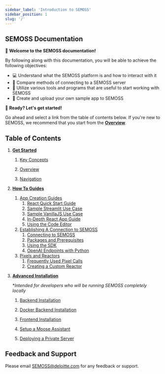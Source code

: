 ```yaml
---
sidebar_label: 'Introduction to SEMOSS'
sidebar_position: 1
slug: '/'
---
```


## SEMOSS Documentation

:tada: **Welcome to the SEMOSS documentation!** 

By following along with this documentation, you will be able to achieve the following objectives:
* :computer: Understand what the SEMOSS platform is and how to interact with it
* :link: Compare methods of connecting to a SEMOSS server
* :hammer: Utilize various tools and programs that are useful to start working with SEMOSS
* :art: Create and upload your own sample app to SEMOSS

:checkered_flag: **Ready? Let's get started!** 

Go ahead and select a link from the table of contents below. If you're new to SEMOSS, we recommend that you start from the **[Overview](Get%20Started/Overview.md)**.

## Table of Contents

1. **[Get Started](category/get-started)**

   1. [Key Concepts](Get%20Started/Key%20Concepts.md)

   2. [Overview](Get%20Started/Overview.md)

   3. [Navigation](category/navigation)

2. **[How To Guides](category/how-to)**
   1. [App Creation Guides](category/app-creation-guides)
      1. [React Quick Start Guide](How%20To/App%20Creation%20Guides/React%20App%20Quickstart%20Guide.md)
      2. [Sample Streamlit Use Case](How%20To/App%20Creation%20Guides/Streamlit%20App%20Quickstart%20Guide.md)
      3. [Sample VanillaJS Use Case](How%20To/App%20Creation%20Guides/VanillaJS%20App%20Quickstart%20Guide.md)
      4. [In-Depth React App Guide](How%20To/App%20Creation%20Guides/React%20App%20In-Depth%20Guide.md)
      5. [Using the Code Editor](How%20To/App%20Creation%20Guides/Using%20the%20Code%20Editor.md)
   2. [Establishing A Connection to SEMOSS](category/establishing-connection-to-cfg-ai)
      1. [Connecting to SEMOSS](How%20To/Establish%20Connection%20to%20CFG%20Portal/Connecting%20to%20CFG%20AI.md)
      2. [Packages and Prerequisites](How%20To/Establish%20Connection%20to%20CFG%20Portal/Packages%20and%20Pre-requisites.md)
      3. [Using the SDK](How%20To/Establish%20Connection%20to%20CFG%20Portal/Using%20the%20SDK.md)
      4. [OpenAI Endpoints with Python](How%20To/Establish%20Connection%20to%20CFG%20Portal/OpenAI%20Endpoints%20with%20Python.md)
   3. [Pixels and Reactors](category/pixels-and-reactors)
      1. [Frequently Used Pixel Calls](How%20To/Pixel%20Calls%20and%20Reactors/Frequently%20Used%20Pixel%20Calls.md)
      2. [Creating a Custom Reactor](How%20To/Pixel%20Calls%20and%20Reactors/Using%20a%20Custom%20Reactor.md)

     
3. **[Advanced Installation](category/advanced-installation)**
   
   *_Intended for developers who will be running SEMOSS completely locally_
   
   1. [Backend Installation](Advanced%20Installation/Local%20BE%20Install%20Guide.md)

   2. [Docker Backend Installation](Advanced%20Installation/Docker%20BE%20Install%20Guide.md)
     
   3. [Frontend Installation](Advanced%20Installation/Frontend%20Installation.md)

   4. [Setup a Moose Assistant](Advanced%20Installation/Setup%20a%20Moose%20Assistant.md)

   5. [Deploying a Private Server](category/deployment)
  


## Feedback and Support
Please email SEMOSS@deloitte.com for any feedback or support.
   
